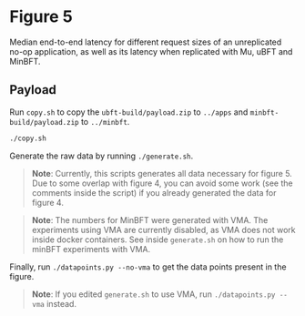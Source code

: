 # Figure 5
Median end-to-end latency for different request sizes of an unreplicated no-op application, as well as its latency when replicated with Mu, uBFT and MinBFT.

## Payload
Run `copy.sh` to copy the `ubft-build/payload.zip` to `../apps` and `minbft-build/payload.zip` to `../minbft`.
```sh
./copy.sh
```

Generate the raw data by running `./generate.sh`.
> **Note**: Currently, this scripts generates all data necessary for figure 5. Due to some overlap with figure 4, you can avoid some work (see the comments inside the script) if you already generated the data for figure 4.

> **Note**: The numbers for MinBFT were generated with VMA. The experiments using VMA are currently disabled, as VMA does not work inside docker containers. See inside `generate.sh` on how to run the minBFT experiments with VMA.

Finally, run `./datapoints.py --no-vma` to get the data points present in the figure.
> **Note**: If you edited `generate.sh` to use VMA, run `./datapoints.py --vma` instead.

